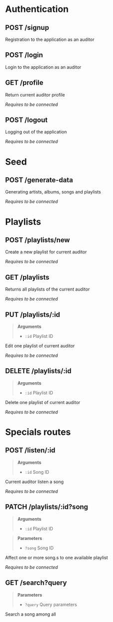 # Authentication

## POST /signup
Registration to the application as an auditor

## POST /login
Login to the application as an auditor

## GET /profile
Return current auditor profile

*Requires to be connected*

## POST /logout
Logging out of the application

*Requires to be connected*

# Seed

## POST /generate-data
Generating artists, albums, songs and playlists

*Requires to be connected*

# Playlists

## POST /playlists/new
Create a new playlist for current auditor

*Requires to be connected*

## GET /playlists
Returns all playlists of the current auditor

*Requires to be connected*

## PUT /playlists/:id
> **Arguments**
> - `:id` Playlist ID

Edit one playlist of current auditor

*Requires to be connected*

## DELETE /playlists/:id
> **Arguments**
> - `:id` Playlist ID

Delete one playlist of current auditor

*Requires to be connected*


# Specials routes

## POST /listen/:id
> **Arguments**
> - `:id` Song ID

Current auditor listen a song

*Requires to be connected*

## PATCH /playlists/:id?song
> **Arguments**
> - `:id` Playlist ID

> **Parameters**
> - `?song` Song ID

Affect one or more song.s to one available playlist

*Requires to be connected*

## GET /search?query
> **Parameters**
> - `?query` Query parameters

Search a song among all

